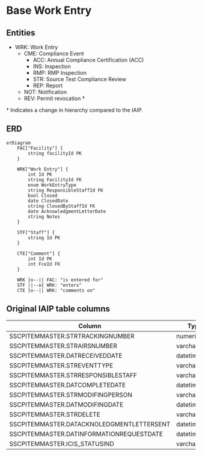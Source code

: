 # Base Work Entry

## Entities

- WRK: Work Entry
    - CME: Compliance Event
        - ACC: Annual Compliance Certification (ACC)
        - INS: Inspection
        - RMP: RMP Inspection
        - STR: Source Test Compliance Review
        - REP: Report
    - NOT: Notification
    - REV: Permit revocation †

† Indicates a change in hierarchy compared to the IAIP.

## ERD

```mermaid
erDiagram
    FAC["Facility"] {
        string facilityId PK
    }

    WRK["Work Entry"] {
        int Id PK
        string FacilityId FK
        enum WorkEntryType
        string ResponsibleStaffId FK
        bool Closed
        date ClosedDate
        string ClosedByStaffId FK
        date AcknowledgmentLetterDate
        string Notes
    }

    STF["Staff"] {
        string Id PK
    }

    CTE["Comment"] {
        int Id PK
        int FceId FK
    }

    WRK }o--|| FAC: "is entered for"
    STF ||--o{ WRK: "enters"
    CTE }o--|| WRK: "comments on"

```

## Original IAIP table columns

| Column                                    | Type         | Migrate | Destination              |
|-------------------------------------------|--------------|:-------:|--------------------------|
| SSCPITEMMASTER.STRTRACKINGNUMBER          | numeric(10)  |    ✔    | Id                       |
| SSCPITEMMASTER.STRAIRSNUMBER              | varchar(12)  |    ✔    | FacilityId               |
| SSCPITEMMASTER.DATRECEIVEDDATE            | datetime2(0) |    ✔    | *subtypes*               |
| SSCPITEMMASTER.STREVENTTYPE               | varchar(3)   |    ✔    | WorkEntryType            |
| SSCPITEMMASTER.STRRESPONSIBLESTAFF        | varchar(3)   |    ✔    | ResponsibleStaffId       |
| SSCPITEMMASTER.DATCOMPLETEDATE            | datetime2(0) |    ✔    | Closed, ClosedDate       |
| SSCPITEMMASTER.STRMODIFINGPERSON          | varchar(3)   |    ✔    | base.UpdatedById         |
| SSCPITEMMASTER.DATMODIFINGDATE            | datetime2(0) |    ✔    | base.UpdatedAt           |
| SSCPITEMMASTER.STRDELETE                  | varchar(5)   |    ✔    | base.IsDeleted           |
| SSCPITEMMASTER.DATACKNOLEDGMENTLETTERSENT | datetime2(0) |    ✔    | AcknowledgmentLetterDate |
| SSCPITEMMASTER.DATINFORMATIONREQUESTDATE  | datetime2(0) |    ✖    | *none*                   |
| SSCPITEMMASTER.ICIS_STATUSIND             | varchar      | *defer* |                          |
